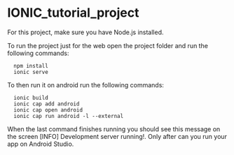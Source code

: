 # IONIC_tutorial_project

For this project, make sure you have Node.js installed.

To run the project just for the web open the project folder and run the following commands:
```
  npm install
  ionic serve
```
To then run it on android run the following commands:
```
  ionic build
  ionic cap add android
  ionic cap open android
  ionic cap run android -l --external
```
  
When the last command finishes running you should see this message on the screen [INFO] Development server running!.
Only after can you run your app on Android Studio.
